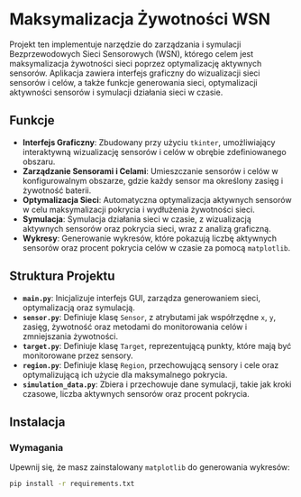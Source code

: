 # Maksymalizacja Żywotności WSN

Projekt ten implementuje narzędzie do zarządzania i symulacji Bezprzewodowych Sieci Sensorowych (WSN), którego celem jest maksymalizacja żywotności sieci poprzez optymalizację aktywnych sensorów. Aplikacja zawiera interfejs graficzny do wizualizacji sieci sensorów i celów, a także funkcje generowania sieci, optymalizacji aktywności sensorów i symulacji działania sieci w czasie.

## Funkcje

- **Interfejs Graficzny**: Zbudowany przy użyciu `tkinter`, umożliwiający interaktywną wizualizację sensorów i celów w obrębie zdefiniowanego obszaru.
- **Zarządzanie Sensorami i Celami**: Umieszczanie sensorów i celów w konfigurowalnym obszarze, gdzie każdy sensor ma określony zasięg i żywotność baterii.
- **Optymalizacja Sieci**: Automatyczna optymalizacja aktywnych sensorów w celu maksymalizacji pokrycia i wydłużenia żywotności sieci.
- **Symulacja**: Symulacja działania sieci w czasie, z wizualizacją aktywnych sensorów oraz pokrycia sieci, wraz z analizą graficzną.
- **Wykresy**: Generowanie wykresów, które pokazują liczbę aktywnych sensorów oraz procent pokrycia celów w czasie za pomocą `matplotlib`.

## Struktura Projektu

- **`main.py`**: Inicjalizuje interfejs GUI, zarządza generowaniem sieci, optymalizacją oraz symulacją.
- **`sensor.py`**: Definiuje klasę `Sensor`, z atrybutami jak współrzędne `x`, `y`, zasięg, żywotność oraz metodami do monitorowania celów i zmniejszania żywotności.
- **`target.py`**: Definiuje klasę `Target`, reprezentującą punkty, które mają być monitorowane przez sensory.
- **`region.py`**: Definiuje klasę `Region`, przechowującą sensory i cele oraz optymalizującą ich użycie dla maksymalnego pokrycia.
- **`simulation_data.py`**: Zbiera i przechowuje dane symulacji, takie jak kroki czasowe, liczba aktywnych sensorów oraz procent pokrycia.

## Instalacja

### Wymagania

Upewnij się, że masz zainstalowany `matplotlib` do generowania wykresów:

```bash
pip install -r requirements.txt
